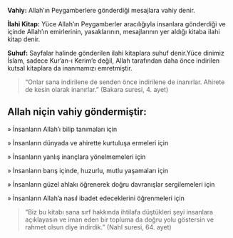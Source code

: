 [//]: # (# **Vahiy ve Vahyin Gönderiliş Amacı**)

**Vahiy:** Allah’ın Peygamberlere gönderdiği mesajlara vahiy denir.

**İlahi Kitap:** Yüce Allah’ın Peygamberler aracılığıyla insanlara gönderdiği ve içinde Allah’ın emirlerinin, yasaklarının, mesajlarının yer aldığı kitaba ilahi kitap denir.

**Suhuf:** Sayfalar halinde gönderilen ilahi kitaplara suhuf denir.Yüce dinimiz İslam, sadece Kur’an-ı Kerim’e değil, Allah tarafından daha önce indirilen kutsal kitaplara da inanmamızı emretmiştir.

> “Onlar sana indirilene de senden önce indirilene de inanırlar. Ahirete de kesin olarak inanırlar.” (Bakara suresi, 4. ayet)

## **Allah niçin vahiy göndermiştir:**

» İnsanların Allah’ı bilip tanımaları için

» İnsanların dünyada ve ahirette kurtuluşa ermeleri için

» İnsanların yanlış inançlara yönelmemeleri için

» İnsanların barış içinde, huzurlu, mutlu yaşamaları için

» İnsanların güzel ahlakı öğrenerek doğru davranışlar sergilemeleri için

» İnsanların Allah’a nasıl ibadet edeceklerini öğrenmeleri için

> “Biz bu kitabı sana sırf hakkında ihtilafa düştükleri şeyi insanlara açıklayasın ve iman eden bir topluma da doğru yolu göstersin ve rahmet olsun diye indirdik.” (Nahl suresi, 64. ayet)
